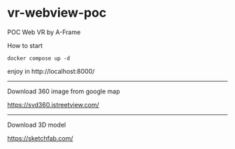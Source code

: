 # vr-webview-poc
POC Web VR by A-Frame

How to start
```
docker compose up -d
```
enjoy in http://localhost:8000/

---

Download 360 image from google map

https://svd360.istreetview.com/

---

Download 3D model

https://sketchfab.com/